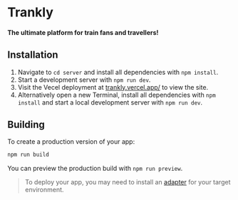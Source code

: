 # Trankly

#### The ultimate platform for train fans and travellers!


## Installation

1. Navigate to `cd server` and install all dependencies with `npm install`.
2. Start a development server with `npm run dev`.
3. Visit the Vecel deployment at [trankly.vercel.app/](https://trankly.vercel.app/) to view the site.
4. Alternatively open a new Terminal, install all dependencies with `npm install` and start a local development server with `npm run dev`.


## Building

To create a production version of your app:

```bash
npm run build
```

You can preview the production build with `npm run preview`.

> To deploy your app, you may need to install an [adapter](https://kit.svelte.dev/docs/adapters) for your target environment.
